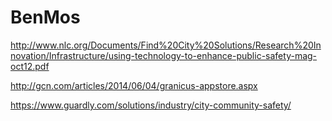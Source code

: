 BenMos
======

http://www.nlc.org/Documents/Find%20City%20Solutions/Research%20Innovation/Infrastructure/using-technology-to-enhance-public-safety-mag-oct12.pdf

http://gcn.com/articles/2014/06/04/granicus-appstore.aspx

https://www.guardly.com/solutions/industry/city-community-safety/


